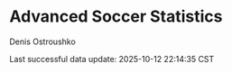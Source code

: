# Advanced Soccer Statistics
Denis Ostroushko

<!-- gfm -->

Last successful data update: 2025-10-12 22:14:35 CST
